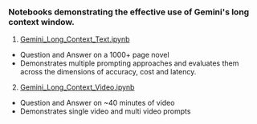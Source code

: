 ### Notebooks demonstrating the effective use of Gemini's long context window.

1) [Gemini_Long_Context_Text.ipynb](gemini_long_context_text.ipynb)
- Question and Answer on a 1000+ page novel
- Demonstrates multiple prompting approaches and evaluates them across the dimensions of accuracy, cost and latency.
2) [Gemini_Long_Context_Video.ipynb](gemini_long_context_video.ipynb)
- Question and Answer on ~40 minutes of video
- Demonstrates single video and multi video prompts
